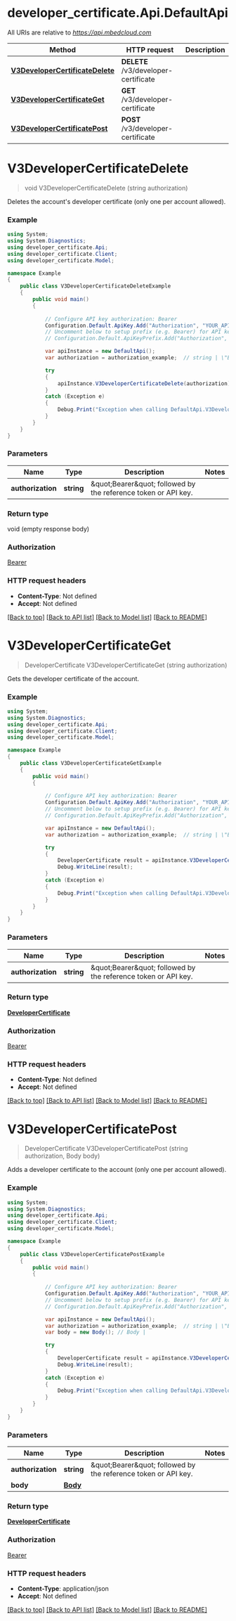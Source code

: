 # developer_certificate.Api.DefaultApi

All URIs are relative to *https://api.mbedcloud.com*

Method | HTTP request | Description
------------- | ------------- | -------------
[**V3DeveloperCertificateDelete**](DefaultApi.md#v3developercertificatedelete) | **DELETE** /v3/developer-certificate | 
[**V3DeveloperCertificateGet**](DefaultApi.md#v3developercertificateget) | **GET** /v3/developer-certificate | 
[**V3DeveloperCertificatePost**](DefaultApi.md#v3developercertificatepost) | **POST** /v3/developer-certificate | 


<a name="v3developercertificatedelete"></a>
# **V3DeveloperCertificateDelete**
> void V3DeveloperCertificateDelete (string authorization)



Deletes the account's developer certificate (only one per account allowed).

### Example
```csharp
using System;
using System.Diagnostics;
using developer_certificate.Api;
using developer_certificate.Client;
using developer_certificate.Model;

namespace Example
{
    public class V3DeveloperCertificateDeleteExample
    {
        public void main()
        {
            
            // Configure API key authorization: Bearer
            Configuration.Default.ApiKey.Add("Authorization", "YOUR_API_KEY");
            // Uncomment below to setup prefix (e.g. Bearer) for API key, if needed
            // Configuration.Default.ApiKeyPrefix.Add("Authorization", "Bearer");

            var apiInstance = new DefaultApi();
            var authorization = authorization_example;  // string | \"Bearer\" followed by the reference token or API key.

            try
            {
                apiInstance.V3DeveloperCertificateDelete(authorization);
            }
            catch (Exception e)
            {
                Debug.Print("Exception when calling DefaultApi.V3DeveloperCertificateDelete: " + e.Message );
            }
        }
    }
}
```

### Parameters

Name | Type | Description  | Notes
------------- | ------------- | ------------- | -------------
 **authorization** | **string**| \&quot;Bearer\&quot; followed by the reference token or API key. | 

### Return type

void (empty response body)

### Authorization

[Bearer](../README.md#Bearer)

### HTTP request headers

 - **Content-Type**: Not defined
 - **Accept**: Not defined

[[Back to top]](#) [[Back to API list]](../README.md#documentation-for-api-endpoints) [[Back to Model list]](../README.md#documentation-for-models) [[Back to README]](../README.md)

<a name="v3developercertificateget"></a>
# **V3DeveloperCertificateGet**
> DeveloperCertificate V3DeveloperCertificateGet (string authorization)



Gets the developer certificate of the account.

### Example
```csharp
using System;
using System.Diagnostics;
using developer_certificate.Api;
using developer_certificate.Client;
using developer_certificate.Model;

namespace Example
{
    public class V3DeveloperCertificateGetExample
    {
        public void main()
        {
            
            // Configure API key authorization: Bearer
            Configuration.Default.ApiKey.Add("Authorization", "YOUR_API_KEY");
            // Uncomment below to setup prefix (e.g. Bearer) for API key, if needed
            // Configuration.Default.ApiKeyPrefix.Add("Authorization", "Bearer");

            var apiInstance = new DefaultApi();
            var authorization = authorization_example;  // string | \"Bearer\" followed by the reference token or API key.

            try
            {
                DeveloperCertificate result = apiInstance.V3DeveloperCertificateGet(authorization);
                Debug.WriteLine(result);
            }
            catch (Exception e)
            {
                Debug.Print("Exception when calling DefaultApi.V3DeveloperCertificateGet: " + e.Message );
            }
        }
    }
}
```

### Parameters

Name | Type | Description  | Notes
------------- | ------------- | ------------- | -------------
 **authorization** | **string**| \&quot;Bearer\&quot; followed by the reference token or API key. | 

### Return type

[**DeveloperCertificate**](DeveloperCertificate.md)

### Authorization

[Bearer](../README.md#Bearer)

### HTTP request headers

 - **Content-Type**: Not defined
 - **Accept**: Not defined

[[Back to top]](#) [[Back to API list]](../README.md#documentation-for-api-endpoints) [[Back to Model list]](../README.md#documentation-for-models) [[Back to README]](../README.md)

<a name="v3developercertificatepost"></a>
# **V3DeveloperCertificatePost**
> DeveloperCertificate V3DeveloperCertificatePost (string authorization, Body body)



Adds a developer certificate to the account (only one per account allowed).

### Example
```csharp
using System;
using System.Diagnostics;
using developer_certificate.Api;
using developer_certificate.Client;
using developer_certificate.Model;

namespace Example
{
    public class V3DeveloperCertificatePostExample
    {
        public void main()
        {
            
            // Configure API key authorization: Bearer
            Configuration.Default.ApiKey.Add("Authorization", "YOUR_API_KEY");
            // Uncomment below to setup prefix (e.g. Bearer) for API key, if needed
            // Configuration.Default.ApiKeyPrefix.Add("Authorization", "Bearer");

            var apiInstance = new DefaultApi();
            var authorization = authorization_example;  // string | \"Bearer\" followed by the reference token or API key.
            var body = new Body(); // Body | 

            try
            {
                DeveloperCertificate result = apiInstance.V3DeveloperCertificatePost(authorization, body);
                Debug.WriteLine(result);
            }
            catch (Exception e)
            {
                Debug.Print("Exception when calling DefaultApi.V3DeveloperCertificatePost: " + e.Message );
            }
        }
    }
}
```

### Parameters

Name | Type | Description  | Notes
------------- | ------------- | ------------- | -------------
 **authorization** | **string**| \&quot;Bearer\&quot; followed by the reference token or API key. | 
 **body** | [**Body**](Body.md)|  | 

### Return type

[**DeveloperCertificate**](DeveloperCertificate.md)

### Authorization

[Bearer](../README.md#Bearer)

### HTTP request headers

 - **Content-Type**: application/json
 - **Accept**: Not defined

[[Back to top]](#) [[Back to API list]](../README.md#documentation-for-api-endpoints) [[Back to Model list]](../README.md#documentation-for-models) [[Back to README]](../README.md)

